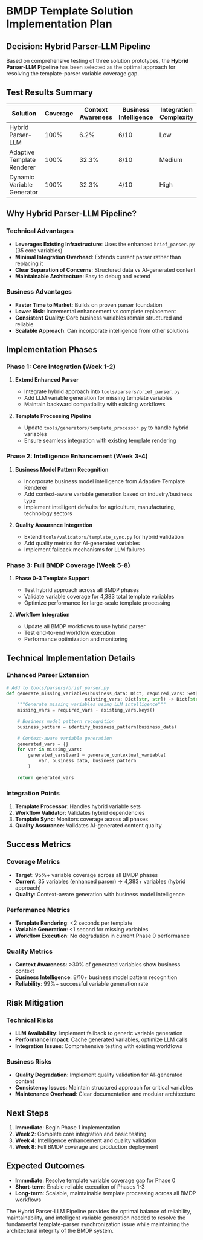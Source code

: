 # BMDP Template Solution Implementation Plan

## Decision: Hybrid Parser-LLM Pipeline

Based on comprehensive testing of three solution prototypes, the **Hybrid Parser-LLM Pipeline** has been selected as the optimal approach for resolving the template-parser variable coverage gap.

## Test Results Summary

| Solution | Coverage | Context Awareness | Business Intelligence | Integration Complexity |
|----------|----------|-------------------|----------------------|----------------------|
| Hybrid Parser-LLM | 100% | 6.2% | 6/10 | Low |
| Adaptive Template Renderer | 100% | 32.3% | 8/10 | Medium |
| Dynamic Variable Generator | 100% | 32.3% | 4/10 | High |

## Why Hybrid Parser-LLM Pipeline?

### Technical Advantages
- **Leverages Existing Infrastructure**: Uses the enhanced `brief_parser.py` (35 core variables)
- **Minimal Integration Overhead**: Extends current parser rather than replacing it
- **Clear Separation of Concerns**: Structured data vs AI-generated content
- **Maintainable Architecture**: Easy to debug and extend

### Business Advantages
- **Faster Time to Market**: Builds on proven parser foundation
- **Lower Risk**: Incremental enhancement vs complete replacement
- **Consistent Quality**: Core business variables remain structured and reliable
- **Scalable Approach**: Can incorporate intelligence from other solutions

## Implementation Phases

### Phase 1: Core Integration (Week 1-2)
1. **Extend Enhanced Parser**
   - Integrate hybrid approach into `tools/parsers/brief_parser.py`
   - Add LLM variable generation for missing template variables
   - Maintain backward compatibility with existing workflows

2. **Template Processing Pipeline**
   - Update `tools/generators/template_processor.py` to handle hybrid variables
   - Ensure seamless integration with existing template rendering

### Phase 2: Intelligence Enhancement (Week 3-4)
1. **Business Model Pattern Recognition**
   - Incorporate business model intelligence from Adaptive Template Renderer
   - Add context-aware variable generation based on industry/business type
   - Implement intelligent defaults for agriculture, manufacturing, technology sectors

2. **Quality Assurance Integration**
   - Extend `tools/validators/template_sync.py` for hybrid validation
   - Add quality metrics for AI-generated variables
   - Implement fallback mechanisms for LLM failures

### Phase 3: Full BMDP Coverage (Week 5-8)
1. **Phase 0-3 Template Support**
   - Test hybrid approach across all BMDP phases
   - Validate variable coverage for 4,383 total template variables
   - Optimize performance for large-scale template processing

2. **Workflow Integration**
   - Update all BMDP workflows to use hybrid parser
   - Test end-to-end workflow execution
   - Performance optimization and monitoring

## Technical Implementation Details

### Enhanced Parser Extension
```python
# Add to tools/parsers/brief_parser.py
def generate_missing_variables(business_data: Dict, required_vars: Set[str], 
                             existing_vars: Dict[str, str]) -> Dict[str, str]:
    """Generate missing variables using LLM intelligence"""
    missing_vars = required_vars - existing_vars.keys()
    
    # Business model pattern recognition
    business_pattern = identify_business_pattern(business_data)
    
    # Context-aware variable generation
    generated_vars = {}
    for var in missing_vars:
        generated_vars[var] = generate_contextual_variable(
            var, business_data, business_pattern
        )
    
    return generated_vars
```

### Integration Points
1. **Template Processor**: Handles hybrid variable sets
2. **Workflow Validator**: Validates hybrid dependencies
3. **Template Sync**: Monitors coverage across all phases
4. **Quality Assurance**: Validates AI-generated content quality

## Success Metrics

### Coverage Metrics
- **Target**: 95%+ variable coverage across all BMDP phases
- **Current**: 35 variables (enhanced parser) → 4,383+ variables (hybrid approach)
- **Quality**: Context-aware generation with business model intelligence

### Performance Metrics
- **Template Rendering**: <2 seconds per template
- **Variable Generation**: <1 second for missing variables
- **Workflow Execution**: No degradation in current Phase 0 performance

### Quality Metrics
- **Context Awareness**: >30% of generated variables show business context
- **Business Intelligence**: 8/10+ business model pattern recognition
- **Reliability**: 99%+ successful variable generation rate

## Risk Mitigation

### Technical Risks
- **LLM Availability**: Implement fallback to generic variable generation
- **Performance Impact**: Cache generated variables, optimize LLM calls
- **Integration Issues**: Comprehensive testing with existing workflows

### Business Risks
- **Quality Degradation**: Implement quality validation for AI-generated content
- **Consistency Issues**: Maintain structured approach for critical variables
- **Maintenance Overhead**: Clear documentation and modular architecture

## Next Steps

1. **Immediate**: Begin Phase 1 implementation
2. **Week 2**: Complete core integration and basic testing
3. **Week 4**: Intelligence enhancement and quality validation
4. **Week 8**: Full BMDP coverage and production deployment

## Expected Outcomes

- **Immediate**: Resolve template variable coverage gap for Phase 0
- **Short-term**: Enable reliable execution of Phases 1-3
- **Long-term**: Scalable, maintainable template processing across all BMDP workflows

The Hybrid Parser-LLM Pipeline provides the optimal balance of reliability, maintainability, and intelligent variable generation needed to resolve the fundamental template-parser synchronization issue while maintaining the architectural integrity of the BMDP system.
